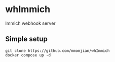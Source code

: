 # whImmich
Immich webhook server


## Simple setup

```
git clone https://github.com/mmomjian/whImmich
docker compose up -d
```
